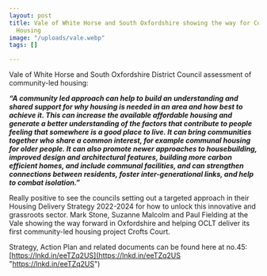 ```yaml
---
layout: post
title: Vale of White Horse and South Oxfordshire showing the way for Community-Led
  Housing
image: "/uploads/vale.webp"
tags: []

---
```

Vale of White Horse and South Oxfordshire District Council assessment of community-led housing:  
  
**_“A community led approach can help to build an understanding and shared support for why housing is needed in an area and how best to achieve it. This can increase the available affordable housing and generate a better understanding of the factors that contribute to people feeling that somewhere is a good place to live. It can bring communities together who share a common interest, for example communal housing for older people. It can also promote newer approaches to housebuilding, improved design and architectural features, building more carbon efficient homes, and include communal facilities, and can strengthen connections between residents, foster inter-generational links, and help to combat isolation.”_**  
  
Really positive to see the councils setting out a targeted approach in their Housing Delivery Strategy 2022-2024 for how to unlock this innovative and grassroots sector. Mark Stone, Suzanne Malcolm and Paul Fielding at the Vale showing the way forward in Oxfordshire and helping OCLT deliver its first community-led housing project Crofts Court.  
  
Strategy, Action Plan and related documents can be found here at no.45: [https://lnkd.in/eeTZq2US](https://lnkd.in/eeTZq2US "https://lnkd.in/eeTZq2US")